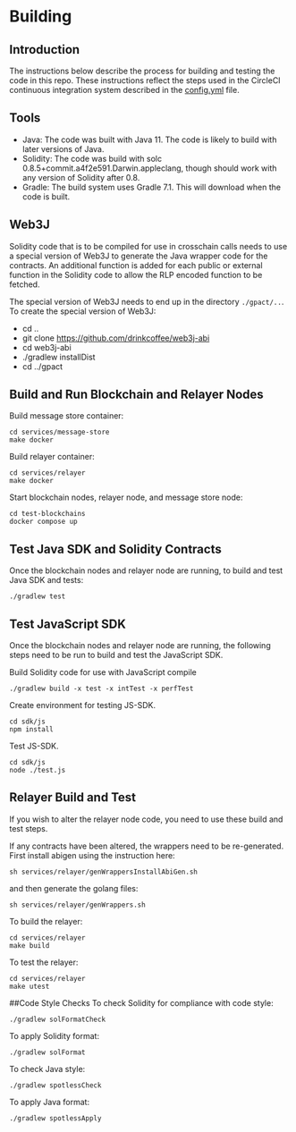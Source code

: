 # Building
## Introduction
The instructions below describe the process for building and testing
the code in this repo. These instructions reflect the steps used in 
the CircleCI continuous integration system described in the
[config.yml](../.circleci/config.yml) file. 

## Tools

* Java: The code was built with Java 11. The code is likely to build with later versions of Java.
* Solidity:  The code was build with solc 0.8.5+commit.a4f2e591.Darwin.appleclang, though should work with any 
version of Solidity after 0.8.
* Gradle: The build system uses Gradle 7.1. This will download when the code is built.

## Web3J
Solidity code that is to be compiled for use in crosschain calls needs to use
a special version of Web3J to generate the Java wrapper code for the contracts. 
An additional function is added for each public or external function in the Solidity
code to allow the RLP encoded function to be fetched.  

The special version of Web3J needs to end up in the directory `./gpact/..`. To create the special version of Web3J:
* cd ..
* git clone https://github.com/drinkcoffee/web3j-abi
* cd web3j-abi
* ./gradlew installDist
* cd ../gpact

## Build and Run Blockchain and Relayer Nodes
Build message store container:
```$xslt
cd services/message-store
make docker
```
Build relayer container:
```$xslt
cd services/relayer
make docker
```

Start blockchain nodes, relayer node, and message store node:
```$xslt
cd test-blockchains
docker compose up
```

## Test Java SDK and Solidity Contracts
Once the blockchain nodes and relayer node are running, 
to build and test Java SDK and tests:
```$xslt
./gradlew test
```

## Test JavaScript SDK
Once the blockchain nodes and relayer node are running,
the following steps need to be run to build and test the JavaScript SDK.

Build Solidity code for use with JavaScript compile
```$xslt
./gradlew build -x test -x intTest -x perfTest
```

Create environment for testing JS-SDK.
```$xslt
cd sdk/js
npm install
```

Test JS-SDK.
```$xslt
cd sdk/js
node ./test.js
```

## Relayer Build and Test 
If you wish to alter the relayer node code, you need to use these build and test steps.  

If any contracts have been altered, the wrappers need to be re-generated. 
First install abigen using the instruction here:
```$xslt
sh services/relayer/genWrappersInstallAbiGen.sh
```
and then generate the golang files:
```$xslt
sh services/relayer/genWrappers.sh
```



To build the relayer:
```$xslt
cd services/relayer
make build
```

To test the relayer:
```$xslt
cd services/relayer
make utest
```

##Code Style Checks
To check Solidity for compliance with code style:
```$xslt
./gradlew solFormatCheck
```

To apply Solidity format:
```$xslt
./gradlew solFormat
```

To check Java style:
```$xslt
./gradlew spotlessCheck
```

To apply Java format:
```$xslt
./gradlew spotlessApply
```

